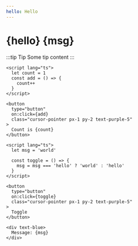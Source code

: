 ```yaml
---
hello: Hello
---
```


<script>
  let msg = 'Nested Page!'
</script>

# {hello} {msg}

:::tip Tip
Some tip content
:::

```svelte live
<script lang="ts">
  let count = 1
  const add = () => {
    count++
  }
</script>

<button 
  type="button" 
  on:click={add} 
  class="cursor-pointer px-1 py-2 text-purple-5"
>
  Count is {count} 
</button>
```

```svelte live
<script lang="ts">
  let msg = 'world'

  const toggle = () => {
    msg = msg === 'hello' ? 'world' : 'hello'
  }
</script>

<button 
  type="button" 
  on:click={toggle} 
  class="cursor-pointer px-1 py-2 text-purple-5"
>
  Toggle
</button>

<div text-blue>
  Message: {msg}
</div>
```